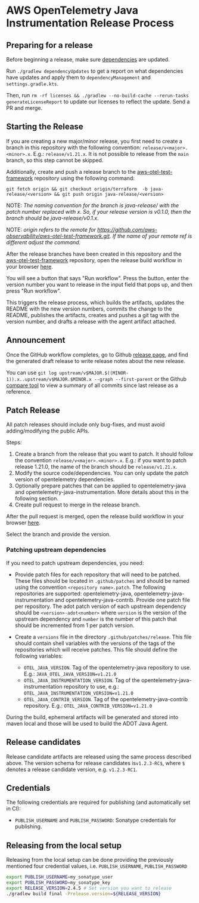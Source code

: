 # AWS OpenTelemetry Java Instrumentation Release Process

## Preparing for a release

Before beginning a release, make sure [dependencies](https://github.com/aws-observability/aws-otel-java-instrumentation/blob/main/dependencyManagement/build.gradle.kts) are updated.

Run `./gradlew dependencyUpdates` to get a report on what dependencies have updates and apply them to
`dependencyManagement` and `settings.gradle.kts`.

Then, run `rm -rf licenses && ./gradlew --no-build-cache --rerun-tasks generateLicenseReport` to update our licenses to reflect the update. Send a PR
and merge.

## Starting the Release

If you are creating a new major/minor release, you first need to create a branch in this repository with the following convention: `release/v<major>.<minor>.x`. E.g.: `release/v1.21.x`.
It is not possible to release from the `main` branch, so this step cannot be skipped.

Additionally, create and push a release branch to the [aws-otel-test-framework](https://github.com/aws-observability/aws-otel-test-framework) repository using the following command:

`git fetch origin && git checkout origin/terraform  -b java-release/<version> && git push origin java-release/<version>`

NOTE: *The naming convention for the branch is java-release/<version> with the patch number replaced with x. So, if your release version is v0.1.0, then the branch should be java-release/v0.1.x.*

NOTE: *origin refers to the remote for https://github.com/aws-observability/aws-otel-test-framework.git. If the name of your remote ref is different adjust the command.*

After the release branches have been created in this repository and the [aws-otel-test-framework](https://github.com/aws-observability/aws-otel-test-framework) repository, open the release build workflow in your browser [here](https://github.com/aws-observability/aws-otel-java-instrumentation/actions?query=workflow%3A%22Release+Build%22).

You will see a button that says "Run workflow". Press the button, enter the version number you want
to release in the input field that pops up, and then press "Run workflow".

This triggers the release process, which builds the artifacts, updates the README with the new
version numbers, commits the change to the README, publishes the artifacts, creates and pushes
a git tag with the version number, and drafts a release with the agent artifact attached.

## Announcement
   
Once the GitHub workflow completes, go to Github [release
page](https://github.com/aws-observability/aws-otel-java-instrumentation/releases), and find the
generated draft release to write release notes about the new release.

You can use `git log upstream/v$MAJOR.$((MINOR-1)).x..upstream/v$MAJOR.$MINOR.x --graph --first-parent`
or the Github [compare tool](https://github.com/open-telemetry/opentelemetry-java/compare/)
to view a summary of all commits since last release as a reference.

## Patch Release

All patch releases should include only bug-fixes, and must avoid
adding/modifying the public APIs. 

Steps:
1. Create a branch from the release that you want to patch. It should follow the convention `release/v<major>.<minor>.x`. E.g.: if you want to patch release 1.21.0, the name of the branch should be `release/v1.21.x`.
1. Modify the source code/dependencies. You can only update the patch version of opentelemetry dependencies.
1. Optionally prepare patches that can be applied to opentelemetry-java and opentelemetry-java-instrumentation. More details about this in the following section.
1. Create pull request to merge in the release branch.

After the pull request is merged, open the release build workflow in your browser [here](https://github.com/aws-observability/aws-otel-java-instrumentation/actions?query=workflow%3A%22Release+Build%22).

Select the branch and provide the version.

### Patching upstream dependencies

If you need to patch upstream dependencies, you need:

* Provide patch files for each repository that will need to be patched. These files should be located in `.github/patches` and should be named
using the convention `<repository name>.patch`. The following repositories are supported: opentelemetry-java, opentelemetry-java-instrumentation and opentelemetry-java-contrib. Provide one patch file per repository. The adot patch version of each upstream dependency should be `<version>-adot<number>` where `version` is the version of the upstream dependency and `number` is the number of this patch that should be incremented from 1 per patch version.

* Create a `versions` file in the directory `.github/patches/release`. This file should contain shell variables with the versions of the tags of the repositories which will receive patches.
  This file should define the following variables:
    * `OTEL_JAVA_VERSION`. Tag of the opentelemetry-java repository to use. E.g.: `JAVA_OTEL_JAVA_VERSION=v1.21.0`
    * `OTEL_JAVA_INSTRUMENTATION_VERSION`. Tag of the opentelemetry-java-instrumentation repository to use, e.g.: `OTEL_JAVA_INSTRUMENTATION_VERSION=v1.21.0`
    * `OTEL_JAVA_CONTRIB_VERSION`. Tag of the opentelemetry-java-contrib repository. E.g.: `OTEL_JAVA_CONTRIB_VERSION=v1.21.0`

During the build, ephemeral artifacts will be generated and stored into maven local and those will be used to build the ADOT Java Agent.

## Release candidates

Release candidate artifacts are released using the same process described above. The version schema for release candidates
is`v1.2.3-RC$`, where `$` denotes a release candidate version, e.g. `v1.2.3-RC1`.

## Credentials

The following credentials are required for publishing (and automatically set in CI):

* `PUBLISH_USERNAME` and `PUBLISH_PASSWORD`: Sonatype credentials for publishing.

## Releasing from the local setup

Releasing from the local setup can be done providing the previously mentioned four credential values, i.e.
`PUBLISH_USERNAME`, `PUBLISH_PASSWORD`

```sh
export PUBLISH_USERNAME=my_sonatype_user
export PUBLISH_PASSWORD=my_sonatype_key
export RELEASE_VERSION=2.4.5 # Set version you want to release
./gradlew build final -Prelease.version=${RELEASE_VERSION}
```

